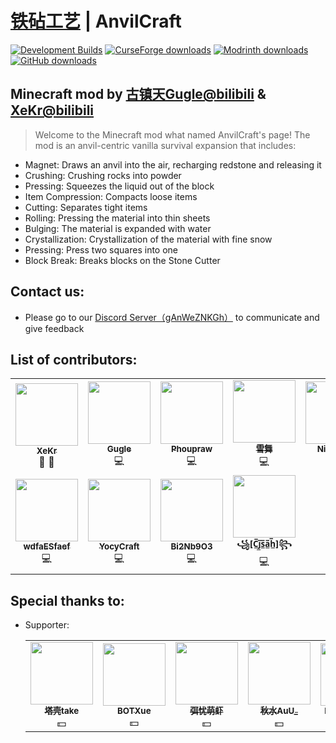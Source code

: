 # [铁砧工艺](./README.md) | AnvilCraft

[![Development Builds](https://github.com/Gu-ZT/AnvilCraftMod/actions/workflows/ci.yml/badge.svg)](https://github.com/Gu-ZT/AnvilCraftMod/actions/workflows/ci.yml)
[![CurseForge downloads](http://cf.way2muchnoise.eu/full_986251_downloads.svg)](https://www.curseforge.com/minecraft/mc-mods/anvilcraft)
[![Modrinth downloads](https://img.shields.io/modrinth/dt/anvilcraft?color=00AF5C&label=Modrinth%20downloads&logo=modrinth)](https://modrinth.com/mod/anvilcraft)
[![GitHub downloads](https://img.shields.io/github/downloads/Gu-ZT/AnvilCraftMod/total?label=Github%20downloads&logo=github)](https://github.com/Gu-ZT/AnvilCraftMod/releases)

## Minecraft mod by [古镇天Gugle@bilibili](https://space.bilibili.com/19822751) & [XeKr@bilibili](https://space.bilibili.com/5930630)

> Welcome to the Minecraft mod what named AnvilCraft's page! The mod is an anvil-centric vanilla survival expansion that
> includes:

* Magnet: Draws an anvil into the air, recharging redstone and releasing it
* Crushing: Crushing rocks into powder
* Pressing: Squeezes the liquid out of the block
* Item Compression: Compacts loose items
* Cutting: Separates tight items
* Rolling: Pressing the material into thin sheets
* Bulging: The material is expanded with water
* Crystallization: Crystallization of the material with fine snow
* Pressing: Press two squares into one
* Block Break: Breaks blocks on the Stone Cutter

## Contact us:

* Please go to our [Discord Server（gAnWeZNKGh）](https://discord.com/invite/gAnWeZNKGh) to communicate and give feedback

## List of contributors:

<!--suppress HtmlDeprecatedAttribute -->
<table>
  <tr>
    <td align="center"><a href="https://github.com/XeKr"><img src="https://avatars.githubusercontent.com/u/45423407?v=100&s=100" width="100px;" height="100px" alt=""/><br /><sub><b>XeKr</b></sub></a><br /><a title="Design">🎨</a> <a title="Ideas, Planning, & Feedback">🤔</a></td>
    <td align="center"><a href="https://github.com/Gu-ZT"><img src="https://avatars.githubusercontent.com/u/34372427?v=100&s=100" width="100px" height="100px" alt=""/><br /><sub><b>Gugle</b></sub></a><br /><a title="Code">💻</a></td>
    <td align="center"><a href="https://github.com/Phoupraw"><img src="https://avatars.githubusercontent.com/u/50520903?v=100&s=100" width="100px" height="100px" alt=""/><br /><sub><b>Phoupraw</b></sub></a><br /><a title="Code">💻</a></td>
    <td align="center"><a href="https://github.com/DancingSnow0517"><img src="https://avatars.githubusercontent.com/u/60736156?v=100&s=100" width="100px" height="100px" alt=""/><br /><sub><b>雪舞</b></sub></a><br /><a title="Code">💻</a></td>
    <td align="center"><a href="https://github.com/dmzz-yyhyy"><img src="https://avatars.githubusercontent.com/u/101402767?v=100&s=100" width="100px" height="100px" alt=""/><br /><sub><b>NightFish</b></sub></a><br /><a title="Code">💻</a></td>
    <td align="center"><a href="https://github.com/BOTXue"><img src="https://avatars.githubusercontent.com/u/104829942?v=100&s=100" width="100px" height="100px" alt=""/><br /><sub><b>BOTXue</b></sub></a><br /><a title="Translate">🌏</a></td>
  </tr>
  <tr>
    <td align="center"><a href="https://github.com/wdfaESfaef"><img src="https://avatars.githubusercontent.com/u/63187438?v=100&s=100" width="100px" height="100px" alt=""/><br /><sub><b>wdfaESfaef</b></sub></a><br /><a title="Code">💻</a></td>
    <td align="center"><a href="https://github.com/YocyCraft"><img src="https://avatars.githubusercontent.com/u/80801884?v=100&s=100" width="100px" height="100px" alt=""/><br /><sub><b>YocyCraft</b></sub></a><br /><a title="Code">💻</a></td>
    <td align="center"><a href="https://github.com/Bi2Nb9O3-Studio"><img src="https://avatars.githubusercontent.com/u/92721357?v=100&s=100" width="100px" height="100px" alt=""/><br /><sub><b>Bi2Nb9O3</b></sub></a><br /><a title="Code">💻</a></td>
    <td align="center"><a href="https://github.com/Cjsah"><img src="https://avatars.githubusercontent.com/u/46415647?v=100&s=100" width="100px" height="100px" alt=""/><br /><sub><b>꧁[C̲̅j̲̅s̲̅a̲̅h̲̅]꧂</b></sub></a><br /><a title="Code">💻</a></td>
  </tr>
</table>

## Special thanks to:

* Supporter:
  <table>
    <tr>
      <td align="center"><a href="https://space.bilibili.com/13029727"><img src="https://i1.hdslb.com/bfs/face/c18a515409c357bea5de096f5af5eef3ffdc6f75.jpg" width="100px" height="100px" alt=""/><br /><sub><b>塔壳take</b></sub></a><br /><a title="Money">💵</a></td>
      <td align="center"><a href="https://space.bilibili.com/17486924"><img src="https://i2.hdslb.com/bfs/face/cab0b2fc2af9f2156af1783de27d6636049cc2b9.jpg" width="100px" height="100px" alt=""/><br /><sub><b>BOTXue</b></sub></a><br /><a title="Money">💵</a></td>
      <td align="center"><a href="https://space.bilibili.com/509257288"><img src="https://i1.hdslb.com/bfs/face/2489833c76a9888fb896459a2cf550747abbf2df.jpg" width="100px" height="100px" alt=""/><br /><sub><b>弭忧萌虾</b></sub></a><br /><a title="Money">💵</a></td>
      <td align="center"><a href="https://space.bilibili.com/484142219"><img src="https://i2.hdslb.com/bfs/face/d198e6e711865ae8ba9234b1eafcb05bc1df332b.jpg" width="100px" height="100px" alt=""/><br /><sub><b>秋水AuU_</b></sub></a><br /><a title="Money">💵</a></td>
      <td align="center"><a href="https://space.bilibili.com/454566094"><img src="https://i1.hdslb.com/bfs/face/feb236fef6471a90ce4ded663de089ffe72cb76a.jpg" width="100px" height="100px" alt=""/><br /><sub><b>HS_Frederick</b></sub></a><br /><a title="Money">💵</a></td>
      <td align="center"><a href="https://space.bilibili.com/528521905"><img src="https://i1.hdslb.com/bfs/face/79ca0cb470cf3c15ab33c77a237558a5d3743adc.jpg" width="100px" height="100px" alt=""/><br /><sub><b>Bi2Nb9O3</b></sub></a><br /><a title="Money">💵</a></td>
    </tr>
  </table>
